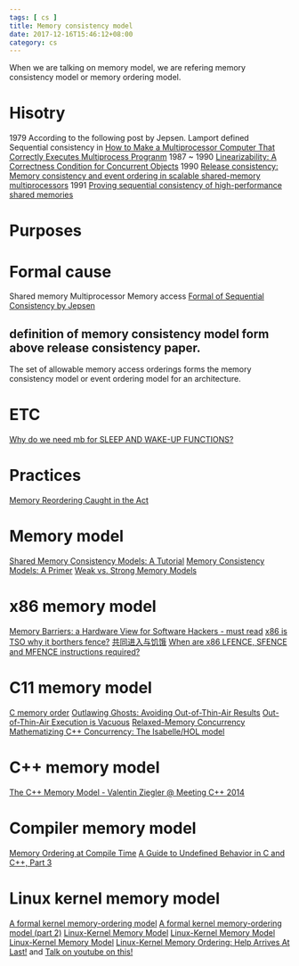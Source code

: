 ```yaml
---
tags: [ cs ] 
title: Memory consistency model
date: 2017-12-16T15:46:12+08:00 
category: cs
---
```


When we are talking on memory model, we are refering memory consistency model or memory ordering model.

# Hisotry
1979
According to the following post by Jepsen. Lamport defined Sequential consistency in [How to Make a Multiprocessor Computer That Correctly Executes Multiprocess Progranm](https://www.microsoft.com/en-us/research/uploads/prod/2016/12/How-to-Make-a-Multiprocessor-Computer-That-Correctly-Executes-Multiprocess-Programs.pdf)
1987 ~ 1990 
[Linearizability: A Correctness Condition for Concurrent Objects](https://cs.brown.edu/~mph/HerlihyW90/p463-herlihy.pdf)
1990
[Release consistency: Memory consistency and event ordering in scalable shared-memory multiprocessors](https://dl.acm.org/citation.cfm?id=325102)
1991
[Proving sequential consistency of high-performance shared memories](https://dl.acm.org/citation.cfm?id=113406)

# Purposes

# Formal cause
Shared memory
Multiprocessor
Memory access
[Formal of Sequential Consistency by Jepsen](https://jepsen.io/consistency/models/sequential#formally)
## definition of memory consistency model form above release consistency paper.
The set of allowable memory access orderings forms the memory consistency model or event ordering model for an architecture.

# ETC
[Why do we need mb for SLEEP AND WAKE-UP FUNCTIONS?](https://www.kernel.org/doc/Documentation/memory-barriers.txt)

# Practices
[Memory Reordering Caught in the Act](http://preshing.com/20120515/memory-reordering-caught-in-the-act/)

# Memory model
[Shared Memory Consistency Models: A Tutorial](http://www.hpl.hp.com/techreports/Compaq-DEC/WRL-95-7.pdf)
[Memory Consistency Models: A Primer](https://homes.cs.washington.edu/~bornholt/post/memory-models.html#fn:lamport)
[Weak vs. Strong Memory Models](http://preshing.com/20120930/weak-vs-strong-memory-models/)

# x86 memory model
[Memory Barriers: a Hardware View for Software Hackers - must read](http://www.rdrop.com/users/paulmck/scalability/paper/whymb.2010.06.07c.pdf)
[x86 is TSO why it borthers fence?](https://bartoszmilewski.com/2008/11/05/who-ordered-memory-fences-on-an-x86/)
[共同进入与饥饿](https://www.cnblogs.com/caidi/p/6708789.html)
[When are x86 LFENCE, SFENCE and MFENCE instructions required?](https://stackoverflow.com/questions/27595595/when-are-x86-lfence-sfence-and-mfence-instructions-required)

# C11 memory model
[C memory order](http://en.cppreference.com/w/c/atomic/memory_order)
[Outlawing Ghosts: Avoiding Out-of-Thin-Air Results](https://static.googleusercontent.com/media/research.google.com/en//pubs/archive/42967.pdf)
[Out-of-Thin-Air Execution is Vacuous](http://www.open-std.org/jtc1/sc22/wg21/docs/papers/2015/n4375.html)
[Relaxed-Memory Concurrency](http://www.cl.cam.ac.uk/~pes20/weakmemory/)
[Mathematizing C++ Concurrency: The Isabelle/HOL model](https://www.cl.cam.ac.uk/~pes20/cpp/model.pdf)

# C++ memory model
[The C++ Memory Model - Valentin Ziegler @ Meeting C++ 2014](https://www.youtube.com/watch?v=gpsz8sc6mNU)

# Compiler memory model
[Memory Ordering at Compile Time](http://preshing.com/20120625/memory-ordering-at-compile-time/)
[A Guide to Undefined Behavior in C and C++, Part 3](https://blog.regehr.org/archives/232)

# Linux kernel memory model
[A formal kernel memory-ordering model](https://lwn.net/Articles/718628/)
[A formal kernel memory-ordering model (part 2)](https://lwn.net/Articles/720550/)
[Linux-Kernel Memory Model](http://www.open-std.org/jtc1/sc22/wg21/docs/papers/2015/n4374.html)
[Linux-Kernel Memory Model](http://www.open-std.org/jtc1/sc22/wg21/docs/papers/2017/p0124r4.html)
[Linux-Kernel Memory Model](http://www.open-std.org/jtc1/sc22/wg21/docs/papers/2018/p0124r6.html)
[Linux-Kernel Memory Ordering: Help Arrives At Last!](http://events.linuxfoundation.org/sites/events/files/slides/LinuxMM.2016.09.19a.LCE_.pdf) and [Talk on youtube on this!](https://www.youtube.com/watch?v=ULFytshTvIY)

